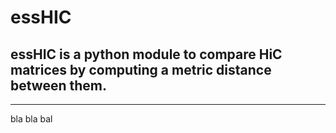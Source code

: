 # essHIC
## essHIC is a python module to compare HiC matrices by computing a metric distance between them.
---

bla bla bal
